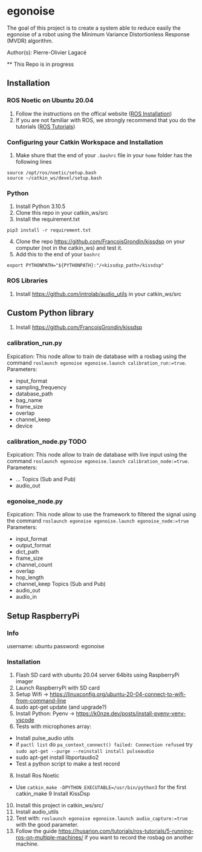 # egonoise

The goal of this project is to create a system able to reduce easily the egonoise of a robot using the Minimum Variance Distortionless Response (MVDR) algorithm.

Author(s): Pierre-Olivier Lagacé

**  This Repo is in progress

## Installation

### ROS Noetic on Ubuntu 20.04
1. Follow the instructions on the offical website ([ROS Installation](http://wiki.ros.org/noetic/Installation/Ubuntu))
2. If you are not familiar with ROS, we strongly recommend that you do the tutorials ([ROS Tutorials](http://wiki.ros.org/ROS/Tutorials))

### Configuring your Catkin Workspace and Installation
1. Make shure that the end of your `.bashrc` file in your `home` folder has the following lines
```
source /opt/ros/noetic/setup.bash
source ~/catkin_ws/devel/setup.bash
```

### Python
1. Install Python 3.10.5
2. Clone this repo in your catkin_ws/src
3. Install the requirement.txt 
```
pip3 install -r requirement.txt
```
4. Clone the repo https://github.com/FrancoisGrondin/kissdsp on your computer (not in the catkin_ws) and test it.
5. Add this to the end of your `bashrc`
```
export PYTHONPATH="${PYTHONPATH}:"/<kissdsp_path>/kissdsp"
```

### ROS Libraries
1. Install https://github.com/introlab/audio_utils in your catkin_ws/src

## Custom Python library
1. Install https://github.com/FrancoisGrondin/kissdsp

### calibration_run.py
Expication: This node allow to train de database with a rosbag using the command `roslaunch egonoise egonoise.launch calibration_run:=true`.
Parameters:
 - input_format
 - sampling_frequency
 - database_path
 - bag_name
 - frame_size
 - overlap
 - channel_keep
 - device

### calibration_node.py TODO
Expication: This node allow to train de database with live input using the command `roslaunch egonoise egonoise.launch calibration_node:=true`.
Parameters:
 - ...
Topics (Sub and Pub)
 - audio_out


### egonoise_node.py
Expication: This node allow to use the framework to filtered the signal using the command `roslaunch egonoise egonoise.launch egonoise_node:=true`
Parameters:
 - input_format
 - output_format
 - dict_path
 - frame_size
 - channel_count
 - overlap
 - hop_length
 - channel_keep
Topics (Sub and Pub)
 - audio_out
 - audio_in

## Setup RaspberryPi
### Info
username: ubuntu
password: egonoise

### Installation
1. Flash SD card with ubuntu 20.04 server 64bits using RaspberryPi imager
2. Launch RaspberryPi with SD card
3. Setup Wifi -> https://linuxconfig.org/ubuntu-20-04-connect-to-wifi-from-command-line
5. sudo apt-get update (and upgrade?)
6. Install Python: Pyenv -> https://k0nze.dev/posts/install-pyenv-venv-vscode
7. Tests with microphones array:
- Install pulse_audio utils
- if `pactl list` do `pa_context_connect() failed: Connection refused` try `sudo apt-get --purge --reinstall install pulseaudio`
- sudo apt-get install libportaudio2
- Test a python script to make a test record
8. Install Ros Noetic
- Use `catkin_make -DPYTHON_EXECUTABLE=/usr/bin/python3` for the first catkin_make
9 Install KissDsp
10. Install this project in catkin_ws/src/
11. Install audio_utils
12. Test with: `roslaunch egonoise egonoise.launch audio_capture:=true` with the good parameter.
13. Follow the guide https://husarion.com/tutorials/ros-tutorials/5-running-ros-on-multiple-machines/ if you want to record the rosbag on another machine.

